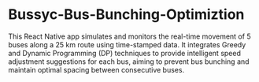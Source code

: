 # Bussyc-Bus-Bunching-Optimiztion
This React Native app simulates and monitors the real-time movement of 5 buses along a 25 km route using time-stamped data. It integrates Greedy and Dynamic Programming (DP) techniques to provide intelligent speed adjustment suggestions for each bus, aiming to prevent bus bunching and maintain optimal spacing between consecutive buses.
